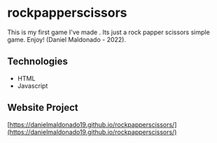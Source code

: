 # rockpapperscissors

This is my first game I've made . Its just a rock papper scissors simple game. Enjoy!
(Daniel Maldonado - 2022).

## Technologies

- HTML
- Javascript

## Website Project

[https://danielmaldonado19.github.io/rockpapperscissors/](https://danielmaldonado19.github.io/rockpapperscissors/)

